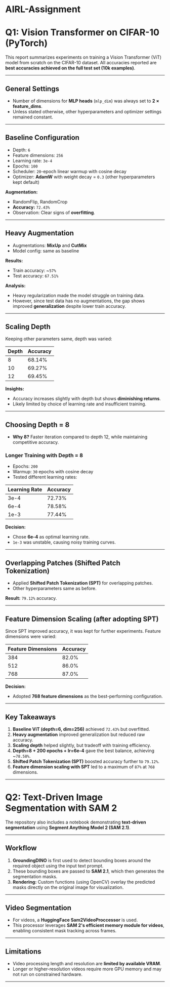 # AIRL-Assignment

# Q1: Vision Transformer on CIFAR-10 (PyTorch)
This report summarizes experiments on training a Vision Transformer (ViT) model from scratch on the CIFAR-10 dataset. All accuracies reported are **best accuracies achieved on the full test set (10k examples)**.

---

## General Settings

- Number of dimensions for **MLP heads** (`mlp_dim`) was always set to **2 × feature_dims**.  
- Unless stated otherwise, other hyperparameters and optimizer settings remained constant.

---

## Baseline Configuration

- Depth: `6`  
- Feature dimensions: `256`  
- Learning rate: `3e-4`  
- Epochs: `100`  
- Scheduler: `20`-epoch linear warmup with cosine decay  
- Optimizer: **AdamW** with weight decay = `0.3` (other hyperparameters kept default)  

**Augmentation:**  
- RandomFlip, RandomCrop  
- **Accuracy:** `72.43%`  
- Observation: Clear signs of **overfitting**.

---

## Heavy Augmentation

- Augmentations: **MixUp** and **CutMix**  
- Model config: same as baseline  

**Results:**  
- Train accuracy: ~`57%`  
- Test accuracy: `67.51%`  

**Analysis:**  
- Heavy regularization made the model struggle on training data.  
- However, since test data has no augmentations, the gap shows improved **generalization** despite lower train accuracy.  

---

## Scaling Depth

Keeping other parameters same, depth was varied:

| Depth | Accuracy |
|-------|-----------|
| 8     | 68.14%    |
| 10    | 69.27%    |
| 12    | 69.45%    |

**Insights:**  
- Accuracy increases slightly with depth but shows **diminishing returns**.  
- Likely limited by choice of learning rate and insufficient training.  

---

## Choosing Depth = 8

- **Why 8?** Faster iteration compared to depth 12, while maintaining competitive accuracy.  

### Longer Training with Depth = 8

- Epochs: `200`  
- Warmup: `30` epochs with cosine decay  
- Tested different learning rates:  

| Learning Rate | Accuracy |
|---------------|-----------|
| 3e-4          | 72.73%    |
| 6e-4          | 78.58%    |
| 1e-3          | 77.44%    |

**Decision:**  
- Chose **6e-4** as optimal learning rate.  
- `1e-3` was unstable, causing noisy training curves.  

---

## Overlapping Patches (Shifted Patch Tokenization)

- Applied **Shifted Patch Tokenization (SPT)** for overlapping patches.  
- Other hyperparameters same as before.  

**Result:** `79.12%` accuracy.  

---

## Feature Dimension Scaling (after adopting SPT)

Since SPT improved accuracy, it was kept for further experiments. Feature dimensions were varied:

| Feature Dimensions | Accuracy |
|---------------------|-----------|
| 384                 | 82.0%     |
| 512                 | 86.0%     |
| 768                 | 87.0%     |

**Decision:**  
- Adopted **768 feature dimensions** as the best-performing configuration.  

---

## Key Takeaways

1. **Baseline ViT (depth=6, dim=256)** achieved `72.43%` but overfitted.  
2. **Heavy augmentation** improved generalization but reduced raw accuracy.  
3. **Scaling depth** helped slightly, but tradeoff with training efficiency.  
4. **Depth=8 + 200 epochs + lr=6e-4** gave the best balance, achieving ~`78.58%`.  
5. **Shifted Patch Tokenization (SPT)** boosted accuracy further to `79.12%`.  
6. **Feature dimension scaling with SPT** led to a maximum of `87%` at `768` dimensions.  

---

# Q2: Text-Driven Image Segmentation with SAM 2

The repository also includes a notebook demonstrating **text-driven segmentation** using **Segment Anything Model 2 (SAM 2.1)**.

---

## Workflow

1. **GroundingDINO** is first used to detect bounding boxes around the required object using the input text prompt.  
2. These bounding boxes are passed to **SAM 2.1**, which then generates the segmentation masks.  
3. **Rendering:** Custom functions (using OpenCV) overlay the predicted masks directly on the original image for visualization.  

---

## Video Segmentation

- For videos, a **HuggingFace Sam2VideoProccessor** is used.  
- This processor leverages **SAM 2's efficient memory module for videos**, enabling consistent mask tracking across frames.  

---

## Limitations

- Video processing length and resolution are **limited by available VRAM**.  
- Longer or higher-resolution videos require more GPU memory and may not run on constrained hardware.  

---
